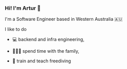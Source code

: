 ### Hi! I'm Artur 👋
I'm a Software Engineer based in Western Australia :australia:

I like to do

- :computer: backend and infra engineering,

- :family_man_woman_boy: spend time with the family,

- :diving_mask: train and teach freediving
